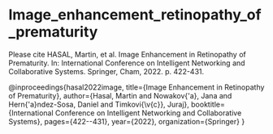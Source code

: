 # Image_enhancement_retinopathy_of_prematurity

Please cite 
HASAL, Martin, et al. Image Enhancement in Retinopathy of Prematurity. In: International Conference on Intelligent Networking and Collaborative Systems. Springer, Cham, 2022. p. 422-431.

@inproceedings{hasal2022image,
  title={Image Enhancement in Retinopathy of Prematurity},
  author={Hasal, Martin and Nowakov{\'a}, Jana and Hern{\'a}ndez-Sosa, Daniel and Timkovi{\v{c}}, Juraj},
  booktitle={International Conference on Intelligent Networking and Collaborative Systems},
  pages={422--431},
  year={2022},
  organization={Springer}
}
